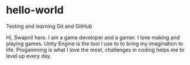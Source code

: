 # hello-world
Testing and learning Git and GitHub

Hi, Swapnil here.
I am a game developer and a gamer. I love making and playing games. Unity Engine is the tool I use to to bring my imagination to life. Progamming is what I love the most, challenges in coding helps me to level up every day. 
